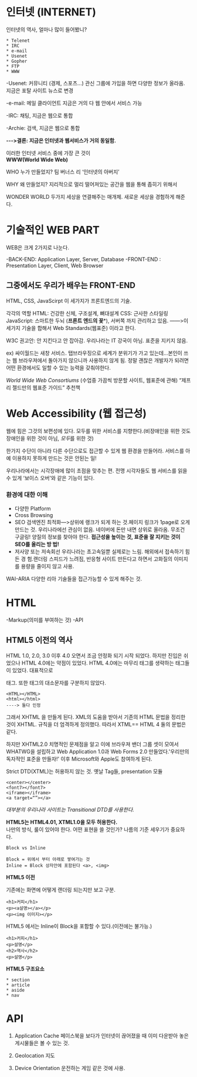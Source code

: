# **인터넷 (INTERNET)**

인터넷의 역사, 얼마나 많이 들어봤니? 

    * Telenet
    * IRC
    * e-mail
    * Usenet
    * Gopher
    * FTP
    * WWW

-Usenet: 커뮤니티 (경제, 스포츠...) 관신 그룹에 가입을 하면 다양한 정보가 올라옴. 지금은 포탈 사이트 뉴스로 변경 

-e-mail: 메일 클라이언트 지금은 거의 다 웹 안에서 서비스 가능

-IRC: 채팅, 지금은 웹으로 통합

-Archie: 검색, 지금은 웹으로 통합

**--->결론: 지금은 인터넷과 웹서비스가 거의 동일함.**

이러한 인터넷 서비스 중에 가장 큰 것이    
**WWW(World Wide Web)**

WHO 누가 만들었지?
팀 버너스 리 ‘인터넷의 아버지’

WHY 왜 만들었지?
지리적으로 멀리 떨어져있는 공간을 웹을 통해 좁히기 위해서

WONDER WORLD
두가지 세상을 연결해주는 매개체. 새로운 세상을 경험하게 해준다. 

# **기술적인 WEB PART**

WEB은 크게 2가지로 나눈다.

-BACK-END: Application Layer, Server, Database
-FRONT-END : Presentation Layer, Client, Web Browser

## **그중에서도 우리가 배우는 FRONT-END**

HTML, CSS, JavaScirpt 이 세가지가 프론트엔드의 기술.

각각의 역할
HTML: 건강한 신체, 구조설계, 뼈대설계
CSS: 근사한 스타일링
JavaScript: 스마트한 두뇌 (**프론트 엔드의 꽃***), 서버쪽 까지 관리하고 있음.
——>이 세가지 기술을 합해서 Web Standards(웹표준) 이라고 한다.

W3C 
권고안: 안 지킨다고 안 잡아감. 
우리나라는 IT 강국이 아님. 표준을 지키지 않음.

ex) 싸이월드는 새창 서비스. 탭브라우징으로 세계가 분위기가 가고 있는데...본인이 쓰는 웹 브라우져에서 돌아가지 않으니까 사용하지 않게 됨.
정말 괜찮은 개발자가 되려면 어떤 환경에서도 일할 수 있는 능력을 갖춰야한다.

*World Wide Web Consortiums*
(수업중 가끔씩 방문할 사이트, 웹표준에 관해)
“제프리 젤드만의 웹표준 가이드” 추천책

# Web Accessibility (웹 접근성)

웹에 힘은 그것의 보편성에 있다. 모두를 위한 서비스를 지향한다.(비장애인을 위한 것도 장애인을 위한 것이 아님, *모두*를 위한 것)

한가지 수단이 아니라 다른 수단으로도 접근할 수 있게 웹 환경을 만들어라. 서비스를 아예 이용하지 못하게 만드는 것은 안된는 일!

우리나라에서는 시각장애에 많이 초점을 맞추는 편. 전맹 시각자들도 웹 서비스를 읽을 수 있게 ‘보이스 오버’와 같은 기능이 있다.  

### 환경에 대한 이해

 * 다양한 Platform
 * Cross Browsing 
 * SEO 검색엔진 최적화—>상위에 랭크가 되게 하는 것.페이지 링크가      1page로 오게 만드는 것.
   우리나라에선 관심이 없음. 네이버에 돈만 내면 상위로 올라옴.
   무조건 구글링! 양질의 정보를 찾아야 한다. 
   **접근성을 높이는 것, 표준을 잘 지키는 것이 SEO를 올리는 방      법!**
 * 저사양 또는 저속회선 
   우리나라는 초고속일뿐 실제로는 느림. 해외에서 접속하기 힘든 경      험.랜더링 스피드가 느려짐, 반응형 사이트 만든다고 하면서 고화질의    이미지를 용량을 줄이지 않고 사용.  

WAI-ARIA 
다양한 리아 기술들을 접근가능할 수 있게 해주는 것.

# HTML 

-Markup(의미를 부여하는 것) 
-API

## HTML5 이전의 역사 

HTML 1.0, 2.0, 3.0 이후 4.0 오면서 조금 안정화 되기 시작 되었다. 하지만 진입은 쉬었으나 HTML 4.0에는 약점이 있었다. HTML 4.0에는 마무리 태그를 생략하는 태그들이 있었다. 대표적으로 <p> 태그. 또한 태그의 대소문자를 구분하지 않았다.

    <HTML></HTML>
    <html></html>
    ----> 둘다 인정

그래서 XHTML 을 만들게 된다. XML의 도움을 받아서 기존의 HTML 문법을 정리한 것이 XHTML. 규칙을 더 엄격하게 정의했다. 따라서 XTML== HTML 4 둘의 문법은 같다.

하지만 XHTML2.0 치명적인 문제점을 알고 이에 브라우져 밴더 그룹 셋이 모여서 WHATWG을 설립하고 Web Application 1.0과 Web Forms 2.0 만들었다.'우리만의 독자적인 표준을 만들자!' 이후 Microsoft와 Apple도 참여하게 된다. 

Strict DTD(XTML)는 허용하지 않는 것.
옛날 Tag들, presentation 모듈

	<center></center>
    <font7></font7>
    <iframe></iframe>
    <a target=“”></a>

*대부분의 우리나라 사이트는 Transitional DTD를 사용한다.* 


**HTML5는 HTML4.01, XTML1.0을 모두 허용한다.**  
나만의 방식, 룰이 있어야 한다. 어떤 표현을 쓸 것인가? 나름의 기준 세우기가 중요하다. 

	Block vs Inline
    
    Block = 위에서 부터 아래로 쌓여가는 것
    Inline = Block 상자안에 포함된다 <a>, <img>

**HTML5 이전**

기존에는 화면에 어떻게 랜더링 되는지만 보고 구분.

    <h1>커피</h1> 
	<p><a설명></a></p> 
	<p><img 이미지></p>

HTML5 에서는 Inline이 Block을 포함할 수 있다.(이전에는 불가능.)

	<h1>커피</h1>
    <p>설명</p>
	<h2>역사</h2> 
	<p>설명</p>

**HTML5 구조요소**

    * section
    * article
    * aside
    * nav

# API

1. Application Cache
페이스북을 보다가 인터넷이 끊어졌을 때 이미 다운받아 놓은 게시물들은 볼 수 있는 것.

2. Geolocation 
지도

3. Device Orientation
운전하는 게임 같은 것에 사용.

